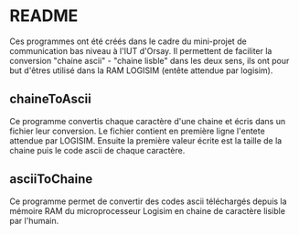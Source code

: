 # README

Ces programmes ont été créés dans le cadre du mini-projet de communication bas niveau à l'IUT d'Orsay. Il permettent de faciliter la conversion "chaine ascii" - "chaine lisble" dans les deux sens, ils ont pour but d'êtres utilisé dans la RAM LOGISIM (entête attendue par logisim). 

## chaineToAscii

Ce programme convertis chaque caractère d'une chaine et écris dans un fichier leur conversion. Le fichier contient en première ligne l'entete attendue par LOGISIM. Ensuite la première valeur écrite est la taille de la chaine puis le code ascii de chaque caractère. 

## asciiToChaine

Ce programme permet de convertir des codes ascii téléchargés depuis la mémoire RAM du microprocesseur Logisim en chaine de caractère lisible par l'humain. 
